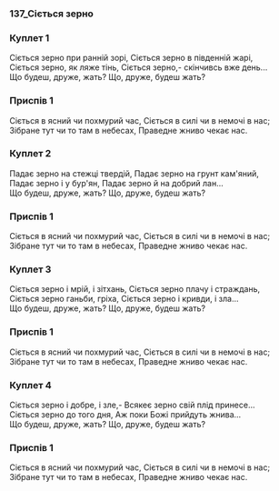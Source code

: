 ### 137_Сіється зерно
### Куплет 1
Сіється зерно при ранній зорі, Сіється зерно в південній жарі, <br/>Сіється зерно, як ляже тінь, Сіється зерно,- скінчивсь вже день...<br/>Що будеш, друже, жать? Що, друже, будеш жать?
### Приспів 1
Сіється в ясний чи похмурий час, Сіється в силі чи в немочі в нас;<br/>Зібране тут чи то там в небесах, Праведне жниво чекає нас.
### Куплет 2
Падає зерно на стежці твердій, Падає зерно на грунт кам'яний,<br/>Падає зерно і у бур'ян, Падає зерно й на добрий лан...<br/>Що будеш, друже, жать? Що, друже, будеш жать?
### Приспів 1
Сіється в ясний чи похмурий час, Сіється в силі чи в немочі в нас;<br/>Зібране тут чи то там в небесах, Праведне жниво чекає нас.
### Куплет 3
Сіється зерно і мрій, і зітхань, Сіється зерно плачу і страждань,<br/>Сіється зерно ганьби, гріха, Сіється зерно і кривди, і зла...<br/>Що будеш, друже, жать? Що, друже, будеш жать?
### Приспів 1
Сіється в ясний чи похмурий час, Сіється в силі чи в немочі в нас;<br/>Зібране тут чи то там в небесах, Праведне жниво чекає нас.
### Куплет 4
Сіється зерно і добре, і зле,- Всякеє зерно свій плід принесе...<br/>Сіється зерно до того дня, Аж поки Божі прийдуть жнива...<br/>Що будеш, друже, жать? Що, друже, будеш жать?
### Приспів 1
Сіється в ясний чи похмурий час, Сіється в силі чи в немочі в нас;<br/>Зібране тут чи то там в небесах, Праведне жниво чекає нас.
